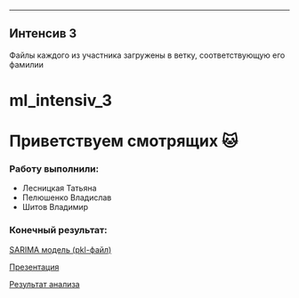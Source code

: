 -----------
Интенсив 3
-----------

Файлы каждого из участника загружены в ветку, соответствующую его фамилии

# ml_intensiv_3
# Приветствуем смотрящих 🐱
### Работу выполнили:
- Лесницкая Татьяна
- Пелюшенко Владислав
- Шитов Владимир


### Конечный результат:

[SARIMA модель (pkl-файл)](https://drive.google.com/file/d/19vCBHqFB-pUx5NFjh7YNdix_rBCd8wpT/view?usp=sharing)


[Презентация](https://github.com/lestanya/ML_3_ARMATURA_ISP-22/blob/main/%D0%BA%D0%BE%D0%BC%D0%B0%D0%BD%D0%B4%D0%B0%20%D0%B8%D1%81%D0%BF-22.pptx)

[Результат анализа](https://github.com/lestanya/ML_3_ARMATURA_ISP-22/blob/main/%D1%80%D0%B5%D0%B7%D1%83%D0%BB%D1%8C%D1%82%D0%B0%D1%82_%D0%B0%D0%BD%D0%B0%D0%BB%D0%B8%D0%B7%D0%B0.xlsx)
